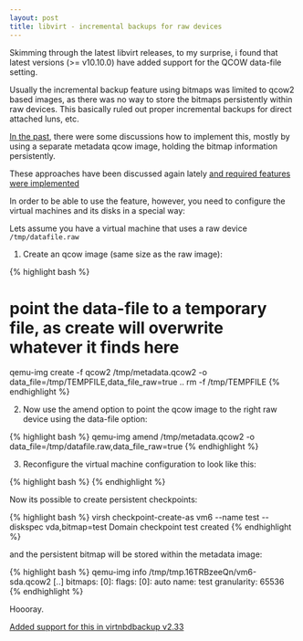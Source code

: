 ```yaml
---
layout: post
title: libvirt - incremental backups for raw devices
---
```


Skimming through the latest libvirt releases, to my surprise, i found that
latest versions (>= v10.10.0) have added support for the QCOW data-file
setting.

Usually the incremental backup feature using bitmaps was limited to qcow2 based
images, as there was no way to store the bitmaps persistently within raw
devices. This basically ruled out proper incremental backups for direct
attached luns, etc.

[In the
past](https://lists.gnu.org/archive/html/qemu-devel/2021-03/msg07448.html),
there were some discussions how to implement this, mostly by using a separate
metadata qcow image, holding the bitmap information persistently.

These approaches have been discussed again lately [and required features were
implemented](https://lists.libvirt.org/archives/list/devel@lists.libvirt.org/thread/JCO233PHT3TSC2IJCI5G4NIZZEKKGS2T/#VLSGER5NI3XLJIUKGTFCUUEO3CJOHH2J)

In order to be able to use the feature, however, you need to configure the
virtual machines and its disks in a special way:

Lets assume you have a virtual machine that uses a raw device
`/tmp/datafile.raw`

1) Create an qcow image (same size as the raw image):

{% highlight bash %}
 # point the data-file to a temporary file, as create will overwrite whatever it finds here
 qemu-img create -f qcow2 /tmp/metadata.qcow2 -o data_file=/tmp/TEMPFILE,data_file_raw=true ..
 rm -f /tmp/TEMPFILE
{% endhighlight %}

2) Now use the amend option to point the qcow image to the right raw device
   using the data-file option:

{% highlight bash %}
 qemu-img amend /tmp/metadata.qcow2 -o data_file=/tmp/datafile.raw,data_file_raw=true
{% endhighlight %}

3) Reconfigure the virtual machine configuration to look like this:

{% highlight bash %}
    <disk type='file' device='disk'>
      <driver name='qemu' type='qcow2' cache='none' io='native' discard='unmap'/>
      <source file='/tmp/metadata.qcow2'>
        <dataStore type='file'>
          <format type='raw'/>
          <source file='/tmp/datafile.raw'/>
        </dataStore>
      </source>
      <target dev='vda' bus='virtio'/>
    </disk>
{% endhighlight %}

Now its possible to create persistent checkpoints:

{% highlight bash %}
 virsh checkpoint-create-as vm6 --name test --diskspec vda,bitmap=test
 Domain checkpoint test created
{% endhighlight %}

and the persistent bitmap will be stored within the metadata image:

{% highlight bash %}
 qemu-img info  /tmp/tmp.16TRBzeeQn/vm6-sda.qcow2
 [..]
    bitmaps:
        [0]:
            flags:
                [0]: auto
            name: test
            granularity: 65536
{% endhighlight %}

Hoooray.

[Added support for this in virtnbdbackup v2.33](https://github.com/abbbi/virtnbdbackup/releases/tag/v2.33)
